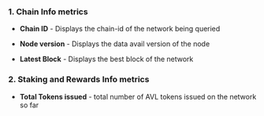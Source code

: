 ### 1. Chain Info metrics

- **Chain ID** - Displays the chain-id of the network being queried

- **Node version** - Displays the data avail version of the node

- **Latest Block** - Displays the best block of the network


### 2. Staking and Rewards Info metrics

- **Total Tokens issued** - total number of AVL tokens issued on the network so far
